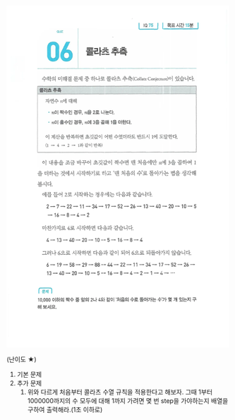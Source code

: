 ![이미지](./06.webp)

(난이도 ★)

1. 기본 문제
2. 추가 문제
   1. 위와 다르게 처음부터 콜라츠 수열 규칙을 적용한다고 해보자. 그때 1부터 1000000까지의 수 모두에 대해 1까지 가려면 몇 번 step을 가야하는지 배열을 구하여 출력해라.(1초 이하로)
